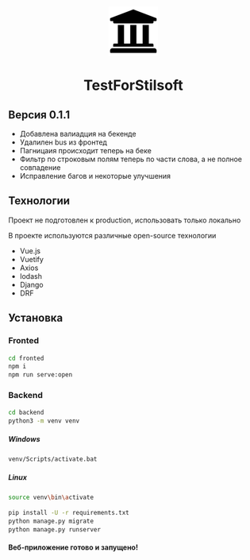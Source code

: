 <p align="center">
  <img src="https://github.com/SalakhievIska/TestForStilsoft/blob/dev/fronted/src/assets/logo.png" alt="Study" width="100" />
</p>

<h1 align="center">TestForStilsoft</h1>

## Версия 0.1.1
+ Добавлена валиадция на бекенде
+ Удалилен bus из фронтед
+ Пагницаия происходит теперь на беке
+ Фильтр по строковым полям теперь по части слова, а не полное совпадение
+ Исправление багов и некоторые улучшения

## Технологии

Проект не подготовлен к production, использовать только локально

В проекте используются различные open-source технологии

- Vue.js
- Vuetify
- Axios
- lodash
- Django
- DRF

## Установка

### Fronted

```sh
cd fronted
npm i
npm run serve:open
```

### Backend

```sh
cd backend
python3 -m venv venv
```

##### Windows
```sh
venv/Scripts/activate.bat
```

##### Linux
```sh
source venv\bin\activate
```

```sh
pip install -U -r requirements.txt
python manage.py migrate
python manage.py runserver
```

#### Веб-приложение готово и запущено!
